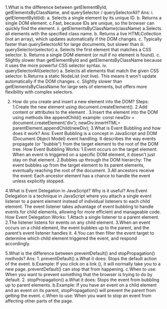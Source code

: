 1.What is the difference between getElementById, getElementsByClassName, and querySelector / querySelectorAll?
Ans: 
i. getElementById(id):
   a. Selects a single element by its unique ID.
   b. Returns a single DOM element.
   c.Fast, because IDs are unique, so the browser can quickly find the element.
ii. getElementsByClassName(className)
   a.Selects all elements with the specified class name.
   b. Returns a live HTMLCollection (not an array), which updates automatically if the DOM changes.
   c. Typically faster than querySelectorAll for large documents, but slower than
iii. querySelector(selector)
   a. Selects the first element that matches a CSS selector.
   b. Returns a single DOM element (or null if no element is found).
   c. Slightly slower than getElementById and getElementsByClassName because it uses the more powerful CSS selector syntax.
iv. querySelectorAll(selector)
   a. Selects all elements that match the given CSS selector.
   b.Returns a static NodeList (not live). This means it won't update automatically if the DOM changes.
   c. Slightly slower than getElementsByClassName for large sets of elements, but offers more flexibility with complex selectors.
   
  2. How do you create and insert a new element into the DOM?
     Steps:
         1.Create the new element using document.createElement().
         2.Add content or attributes to the element .
         3.Insert the element into the DOM using methods like appendChild()
         example:
          const newDiv = document.createElement('div');
          newDiv.innerHTML=` `
          parentElement.appendChild(newDiv);
3.What is Event Bubbling and how does it work?
Ans: Event Bubbling is a concept in JavaScript and DOM (Document Object Model) event handling. It describes the way events propagate (or "bubble") from the target element to the root of the DOM tree.
How Event Bubbling Works:
         1.Event occurs on the target element: When an event is triggered on a specific DOM element, it doesn't just stay on that element.
         2.Bubbles up through the DOM hierarchy: The event bubbles up from the target element to its parent elements, eventually reaching the root of the document.
         3.All ancestors receive the event: Each ancestor element has a chance to handle the event unless explicitly stopped.

 4.What is Event Delegation in JavaScript? Why is it useful?
 Ans:Event Delegation is a technique in JavaScript where you attach a single event listener to a parent element instead of individual listeners to each child element. The event listener takes advantage of event bubbling to handle events for child elements, allowing for more efficient and manageable code.
 How Event Delegation Works:
      1.Attach a single listener to a parent element.
      2.The listener listens for events on any child element.
      3.When an event occurs on a child element, the event bubbles up to the parent, and the parent’s event listener handles it.
      4.You can then filter the event target to determine which child element triggered the event, and respond accordingly.

 5.What is the difference between preventDefault() and stopPropagation() methods?
 Ans: 
     1. preventDefault()
         a.What it does: Stops the default action of the event.
         b.Example: If you click on a link (<a>), it will normally take you to a new page. preventDefault() can stop that from happening.
         c.When to use: When you want to prevent something that the browser is trying to do by default.
     2.  stopPropagation()
         a.What it does: Stops the event from bubbling up to parent elements.
         b.Example: If you have an event on a child element and an event on its parent, stopPropagation() will prevent the parent from getting the event.
         c.When to use: When you want to stop an event from affecting other parts of the page.   
   
